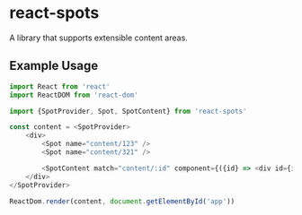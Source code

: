 # react-spots

A library that supports extensible content areas.

## Example Usage

```js
import React from 'react'
import ReactDOM from 'react-dom'

import {SpotProvider, Spot, SpotContent} from 'react-spots'

const content = <SpotProvider>
    <div>
        <Spot name="content/123" />
        <Spot name="content/321" />

        <SpotContent match="content/:id" component={({id} => <div id={id}>{id}</div>} />
    </div>
</SpotProvider>

ReactDom.render(content, document.getElementById('app'))

```